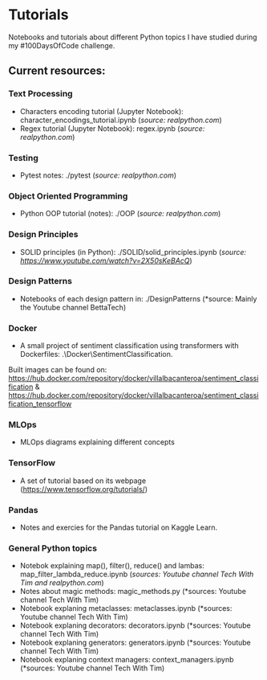 # Tutorials

Notebooks and tutorials about different Python topics I have studied during my #100DaysOfCode challenge.

## Current resources:

### Text Processing
- Characters encoding tutorial (Jupyter Notebook): character_encodings_tutorial.ipynb (*source: realpython.com*)
- Regex tutorial (Jupyter Notebook): regex.ipynb (*source: realpython.com*)

### Testing
- Pytest notes: ./pytest (*source: realpython.com*)

### Object Oriented Programming
- Python OOP tutorial (notes): ./OOP (*source: realpython.com*)

### Design Principles
- SOLID principles (in Python): ./SOLID/solid_principles.ipynb (*source: https://www.youtube.com/watch?v=2X50sKeBAcQ*)

### Design Patterns
- Notebooks of each design pattern in: ./DesignPatterns (*source: Mainly the Youtube channel BettaTech)

### Docker
- A small project of sentiment classification using transformers with Dockerfiles: .\Docker\SentimentClassification. 

Built images can be found on: https://hub.docker.com/repository/docker/villalbacanteroa/sentiment_classification & https://hub.docker.com/repository/docker/villalbacanteroa/sentiment_classification_tensorflow

### MLOps
- MLOps diagrams explaining different concepts

### TensorFlow
- A set of tutorial based on its webpage (https://www.tensorflow.org/tutorials/)

### Pandas
- Notes and exercies for the Pandas tutorial on Kaggle Learn.

### General Python topics
- Notebok explaining map(), filter(), reduce() and lambas: map_filter_lambda_reduce.ipynb (*sources: Youtube channel Tech With Tim and realpython.com*)
- Notes about magic methods: magic_methods.py (*sources: Youtube channel Tech With Tim)
- Notebook explaning metaclasses: metaclasses.ipynb (*sources: Youtube channel Tech With Tim)
- Notebook explaning decorators: decorators.ipynb (*sources: Youtube channel Tech With Tim)
- Notebook explaning generators: generators.ipynb (*sources: Youtube channel Tech With Tim)
- Notebook explaning context managers: context_managers.ipynb (*sources: Youtube channel Tech With Tim)

